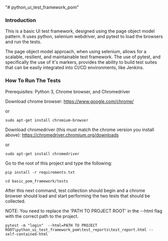 "# python_ui_test_framework_pom"

### Introduction
This is a basic UI test framework, designed using the page object model pattern. 
It uses python, selenium webdriver, and pytest to load the browsers and run the tests.

The page object model approach, when using selenium, allows for a scalable, resilient, and maintainable test framework. 
The use of pytest, and specifically the use of it's markers, provides the ability to build test suites that can be easily integrated into CI/CD environments, like Jenkins.


### How To Run The Tests
Prerequisites: Python 3, Chrome browser, and Chromedriver

Download chrome browser: https://www.google.com/chrome/

or

`sudo apt-get install chromium-browser`

Download chromedriver (this must match the chrome version you install above):  https://chromedriver.chromium.org/downloads

or

`sudo apt-get install chromedriver`

Go to the root of this project and type the following:

`pip install -r requirements.txt`

`cd basic_pom_framework/tests`

After this next command, test collection should begin and a chrome browser should load and start performing the two tests that should be collected.

NOTE: You need to replace the 'PATH TO PROJECT ROOT' in the --html flag with the correct path to the project.

`pytest -m "login"  --html=PATH TO PROJECT ROOT\python_ui_test_framework_pom\test_reports\test_report.html --self-contained-html`


